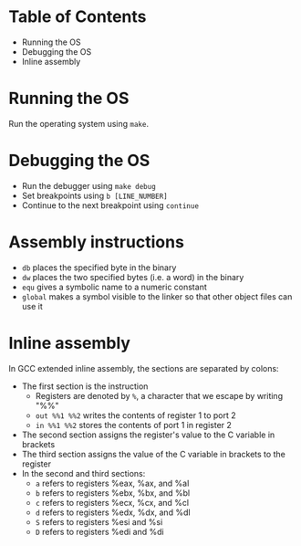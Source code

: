 # Table of Contents
* Running the OS
* Debugging the OS
* Inline assembly

# Running the OS

Run the operating system using `make`.

# Debugging the OS

* Run the debugger using `make debug`
* Set breakpoints using `b [LINE_NUMBER]`
* Continue to the next breakpoint using `continue`

# Assembly instructions

* `db` places the specified byte in the binary
* `dw` places the two specified bytes (i.e. a word) in the binary
* `equ` gives a symbolic name to a numeric constant
* `global` makes a symbol visible to the linker so that other object files can use it

# Inline assembly

In GCC extended inline assembly, the sections are separated by colons:
* The first section is the instruction
    * Registers are denoted by `%`, a character that we escape by writing "%%"
    * `out %%1 %%2` writes the contents of register 1 to port 2
    * `in %%1 %%2` stores the contents of port 1 in register 2
* The second section assigns the register's value to the C variable in brackets
* The third section assigns the value of the C variable in brackets to the register
* In the second and third sections:
    * `a` refers to registers %eax, %ax, and %al
    * `b` refers to registers %ebx, %bx, and %bl
    * `c` refers to registers %ecx, %cx, and %cl
    * `d` refers to registers %edx, %dx, and %dl
    * `S` refers to registers %esi and %si
    * `D` refers to registers %edi and %di